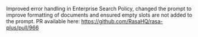 Improved error handling in Enterprise Search Policy, changed the prompt to improve formatting of documents and ensured empty slots are not added to the prompt.
PR available here: https://github.com/RasaHQ/rasa-plus/pull/966
